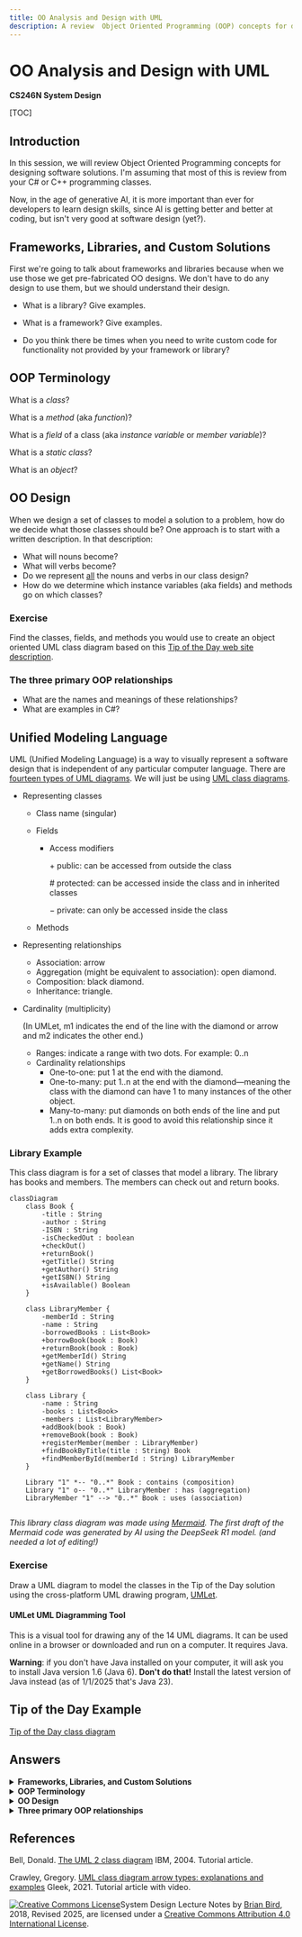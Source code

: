 ```yaml
---
title: OO Analysis and Design with UML
description: A review  Object Oriented Programming (OOP) concepts for designing software solutions.
---
```


# OO Analysis and Design with UML

**CS246N System Design**

[TOC]

## Introduction

In this session, we will review Object Oriented Programming concepts for designing software solutions. I'm assuming that most of this is review from your C# or C++ programming classes.

Now, in the age of generative AI, it is more important than ever for developers to learn design skills, since AI is getting better and better at coding, but isn't very good at software design (yet?).

## Frameworks, Libraries, and Custom Solutions

First we're going to talk about frameworks and libraries because when we use those we get pre-fabricated OO designs. We don't have to do any design to use them, but we should understand their design.

- What is a library? Give examples.

- What is a framework? Give examples.

- Do you think there be times when you need to write custom code for functionality not provided by your framework or library?

## OOP Terminology

What is a *class*?

What is a *method* (aka *function*)?

What is a *field* of a class (aka i*nstance variable* or *member variable*)?

What is a *static class*?

What is an *object*?

## OO Design

When we design a set of classes to model a solution to a problem, how do we decide what those classes should be? One approach is to start with a written description. In that description:
- What will nouns become?
- What will verbs become?
- Do we represent <u>all</u> the nouns and verbs in our class design?
- How do we determine which instance variables (aka fields) and methods go on which classes?

### Exercise

Find the classes, fields, and methods you would use to create an object oriented UML class diagram based on this [Tip of the Day web site description](TipOfTheDayDescription.html).

### The three primary OOP relationships

- What are the names and meanings of these relationships?
- What are examples in C#?



## Unified Modeling Language

UML (Unified Modeling Language) is a way to visually represent a software design that is independent of any particular computer language. There are [fourteen types of UML diagrams](https://creately.com/blog/diagrams/uml-diagram-types-examples/). We will just be using [UML class diagrams](https://en.wikipedia.org/wiki/Class_diagram).

- Representing classes

  - Class name (singular)

  - Fields

    - Access modifiers

      &plus; public: can be accessed from outside the class

      &num; protected: can be accessed inside the class and in inherited classes

      &minus; private: can only be accessed inside the class

  - Methods

  

- Representing relationships

  - Association: arrow
  - Aggregation (might be equivalent to association): open diamond.
  - Composition: black diamond.
  - Inheritance: triangle.

- 
  Cardinality (multiplicity)
  
  (In UMLet, m1 indicates the end of the line with the diamond or arrow and m2 indicates the other end.)
  
  - Ranges: indicate a range with two dots. For example: 0..n
  - Cardinality relationships
    - One-to-one: put 1 at the end with the diamond.
    - One-to-many: put 1..n at the end with the diamond&mdash;meaning the class with the diamond can have 1 to many instances of the other object.
    - Many-to-many: put diamonds on both ends of the line and put 1..n on both ends. It is good to avoid this relationship since it adds extra complexity.
  

### Library Example

This class diagram is for a set of classes that model a library. The library has books and members. The members can check out and return books. 

```mermaid
classDiagram
    class Book {
        -title : String
        -author : String
        -ISBN : String
        -isCheckedOut : boolean
        +checkOut()
        +returnBook()
        +getTitle() String
        +getAuthor() String
        +getISBN() String
        +isAvailable() Boolean
    }

    class LibraryMember {
        -memberId : String
        -name : String
        -borrowedBooks : List<Book>
        +borrowBook(book : Book)
        +returnBook(book : Book)
        +getMemberId() String
        +getName() String
        +getBorrowedBooks() List<Book>
    }

    class Library {
        -name : String
        -books : List<Book>
        -members : List<LibraryMember>
        +addBook(book : Book)
        +removeBook(book : Book)
        +registerMember(member : LibraryMember)
        +findBookByTitle(title : String) Book
        +findMemberById(memberId : String) LibraryMember
    }

    Library "1" *-- "0..*" Book : contains (composition)
    Library "1" o-- "0..*" LibraryMember : has (aggregation)
    LibraryMember "1" --> "0..*" Book : uses (association)
    
```

*This library class diagram was made using [Mermaid](https://mermaid.js.org/). The first draft of the Mermaid code was generated by AI using the DeepSeek R1 model. (and needed a lot of editing!)*

### Exercise

Draw a UML diagram to model the classes in the Tip of the Day solution using the cross-platform UML drawing program, [UMLet](https://www.umlet.com).

#### UMLet UML Diagramming Tool

This is a visual tool for drawing any of the 14 UML diagrams. It can be used online in a browser or downloaded and run on a computer. It requires Java. 

**Warning**: if you don't have Java installed on your computer, it will ask you to install Java version 1.6 (Java 6). **Don't do that!** Install the latest version of Java instead (as of 1/1/2025 that's Java 23).



## Tip of the Day Example

[Tip of the Day class diagram](Images/TipOfTheDayDomainModel2022.pdf)




## Answers
<details>
    <summary><b>Frameworks, Libraries, and Custom Solutions</b></summary>
  <ul>
      <li><b>Library:</b> a collection of pre-written classes that use can use. Examples would be the Math libraries in various programming languages or a third-party JS library like jQuery.</li>
    <li><b>Framework:</b> a pre-fabricated skeleton of an application. I can be built and run without the dev needing to put anything together. It is designed for a dev to add content and functionality to "flesh out" the application. An example would be ASP.NET MVC. (BTW, the creators of React.js insist that React is a library, not a framework.)</li>
    <li><b>Custom code:</b> will often need to be written for functionality not provided by a framework or library. For example, if you want to add a scientific calculator function to an MVC web app, the code for doing the calculations wouldn't really be a model or a controller, you would instead make a custom calculator class.</li>
  </ul><br>
</details>
<details>
  <summary><b>OOP Terminology</b></summary>
  <ul>
    <li><b>Class:</b> a module that contains variables for storing data and methods for operating on that data. It is a template (or blueprint) for creating objects.
Unless a class is static or has static methods, it's methods are not executable.</li>
    <li><b>Object:</b> executable code that is created from a class. Multiple objects can be created from the same class.</li>
    </ul><br>
</details>
<details>
    <summary><b>OO Design</b></summary>
  <ul>
    <li><b>Nouns</b> become classes or instance variables (fields of a class).</li>
    <li><b>Verbs</b> become methods.</li>
    <li><b>Instance variables and methods</b> should be on the class to which they apply. Each class should be responsible for managing it's own stuff.</li>
  </ul><br>
</details>
<details>
    <summary><b>Three primary OOP relationships</b></summary>
  <ul>
    <li><b>Aggregation:</b> the "has-a" relationship.
(<b>Association</b> is the "uses" relationship, but many experts consider aggregation and association to be the same thing. See Martin Fowler,  <a href="https://martinfowler.com/bliki/AggregationAndComposition.html">Aggregation and Composition</a></li>
    <li><b>Composition:</b> the "is-a-part-of" relationship.</li>
    <li><b>Inheritance:</b> the "is-a" relationship.
  </ul>
</details>



## References

Bell, Donald. [The UML 2 class diagram](https://developer.ibm.com/articles/the-class-diagram/) IBM, 2004. Tutorial article.

Crawley, Gregory. [UML class diagram arrow types: explanations and examples](https://www.gleek.io/blog/class-diagram-arrows.html) Gleek, 2021. Tutorial article with video.



[![Creative Commons License](https://i.creativecommons.org/l/by/4.0/88x31.png)](http://creativecommons.org/licenses/by/4.0/)System Design  Lecture Notes by [Brian Bird](https://profbird.dev), 2018, Revised <time>2025</time>, are licensed under a [Creative Commons Attribution 4.0 International License](http://creativecommons.org/licenses/by/4.0/).

